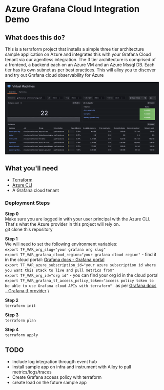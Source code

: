 # Azure Grafana Cloud Integration Demo

## What does this do?
This is a terraform project that installs a simple three tier architecture sample application on Azure and integrates this with your Grafana Cloud tenant via our agentless integration.
The 3 tier architecture is comprised of a frontend, a backend each on an Azure VM and an Azure Mssql DB. Each tier has its own subnet as per best practices.
This will alloy you to discover and try out Grafana cloud observability for Azure 

![screenshot](images/azure-o11y-screenshot.png)

## What you'll need
- [Terraform](https://www.terraform.io/downloads.html)
- [Azure CLI](https://learn.microsoft.com/en-us/cli/azure/install-azure-cli)
- A Grafana cloud tenant

### Deployment Steps

**Step 0** \
Make sure you are logged in with your user principal with the Azure CLI. That's what the Azure provider in this project will rely on. \
git clone this repository 

**Step 1** \
We will need to set the following environment variables: \
`export TF_VAR_org_slug="your grafana org slug"` \
`export TF_VAR_grafana_cloud_region="your grafana cloud region"` - find it in the cloud portal: [Grafana docs - Grafana portal](https://grafana.com/docs/grafana-cloud/security-and-account-management/cloud-portal/) \
`export TF_VAR_azure_subscription_id="your azure subscription id where you want this stack to live and pull metrics from"` \
`export TF_VAR_org_id="org id"` - you can find your org id in the cloud portal \
`export TF_VAR_grafana_tf_access_policy_token="access policy token to be able to use Grafana cloud APIs with terraform" ` as per [Grafana docs - Grafana tf provider](https://grafana.com/docs/grafana-cloud/monitor-infrastructure/monitor-cloud-provider/azure/collect-azure-serverless/config-azure-metrics-serverless/#create-an-access-policy-for-the-grafana-terraform-provider) \

**Step 2** \
`terraform init`

**Step 3** \
`terraform plan`

**Step 4** \
`terraform apply`

## TODO
- Include log integration througth event hub
- Install sample app on infra and instrument with Alloy to pull metrics/logs/traces 
- Create Grafana access policy with terraform
- create load on the future sample app


